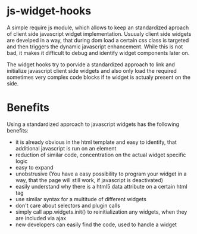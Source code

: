 # js-widget-hooks
A simple require js module, which allows to keep an standardized aproach of client side javascript widget implementation. Usuualy client side widgets are develped in a way, that during dom load a certain css class is targeted and then triggers the dynamic javascript enhancement. While this is not bad, it makes it difficult to debug and identify widget components later on. 

The widget hooks try to porvide a standardized approach to link and initialize javascript client side widgets and also only load the required sometimes very complex code blocks if te widget is actualy present on the side.

# Benefits

Using a standardized approach to javascript widgets has the following benefits:

* it is already obvious in the html template and easy to identify, that additional javascript is run on an element
* reduction of similar code, concentration on the actual widget specific logic
* easy to expand
* unobstrusive (You have a easy possibility to program your widget in a way, that the page will still work, if javascript is deactivated)
* easily understand why there is a html5 data attribute on a certain html tag
* use similar syntax for a multitude of different widgets
* don't care about selectors and plugin calls
* simply call app.widgets.init() to reinitialization any widgets, when they are included via ajax
* new developers can easily find the code, used to handle a widget

 
